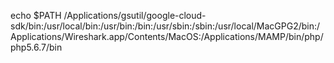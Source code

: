 echo $PATH
/Applications/gsutil/google-cloud-sdk/bin:/usr/local/bin:/usr/bin:/bin:/usr/sbin:/sbin:/usr/local/MacGPG2/bin:/Applications/Wireshark.app/Contents/MacOS:/Applications/MAMP/bin/php/php5.6.7/bin
